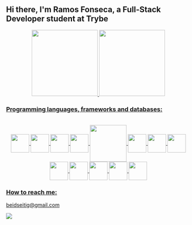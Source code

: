 ## Hi there, I'm Ramos Fonseca, a Full-Stack Developer student at Trybe

<div align="center">
  <a href="https://github.com/beidseitig">
  <img height="180em" src="https://github-readme-stats.vercel.app/api?username=beidseitig&show_icons=true&theme=dracula&include_all_commits=true&count_private=true"/>
  <img height="180em" src="https://github-readme-stats.vercel.app/api/top-langs/?username=beidseitig&layout=compact&langs_count=7&theme=dracula"/>
</div>
  
### Programming languages, frameworks and databases:
<div align="center" style="display: inline_block"><br>
    <img src="https://cdn.jsdelivr.net/gh/devicons/devicon/icons/bash/bash-original.svg" width="50" align="center" />
    <img src="https://cdn.jsdelivr.net/gh/devicons/devicon/icons/git/git-original.svg" width="50" align="center" /> 
    <img src="https://cdn.jsdelivr.net/gh/devicons/devicon/icons/html5/html5-original-wordmark.svg" width="50" align="center" /> 
    <img src="https://cdn.jsdelivr.net/gh/devicons/devicon/icons/css3/css3-original-wordmark.svg" width="50" align="center" /> 
    <img src="https://img.shields.io/badge/JavaScript-323330?style=for-the-badge&logo=javascript&logoColor=F7DF1E" width="100" align="center" />  
    <img src="https://cdn.jsdelivr.net/gh/devicons/devicon/icons/react/react-original.svg" width="50" align="center" />  
    <img src="https://cdn.jsdelivr.net/gh/devicons/devicon/icons/jest/jest-plain.svg" width="50" align="center" />
    <img src="https://cdn.jsdelivr.net/gh/devicons/devicon/icons/redux/redux-original.svg" width="50" align="center" />  
    <img src="https://cdn.jsdelivr.net/gh/devicons/devicon/icons/docker/docker-original.svg" width="50" align="center" />  
    <img src="https://cdn.jsdelivr.net/gh/devicons/devicon/icons/mysql/mysql-original-wordmark.svg" width="50" align="center" />  
    <img src="https://cdn.jsdelivr.net/gh/devicons/devicon/icons/nodejs/nodejs-original-wordmark.svg" width="50"/ align="center" />  
    <img src="https://cdn.jsdelivr.net/gh/devicons/devicon/icons/express/express-original-wordmark.svg" width="50"/ align="center" />  
    <img src="https://cdn.jsdelivr.net/gh/devicons/devicon/icons/typescript/typescript-original.svg" width="50"/ align="center" />   
</div>

### How to reach me: 
<div>
  <p>beidseitig@gmail.com</p>
  <a href="https://www.linkedin.com/in/ramosfonseca/" target="_blank"><img src="https://img.shields.io/badge/-LinkedIn-%230077B5?style=for-the-badge&logo=linkedin&logoColor=white" target="_blank"></a>
</div>
